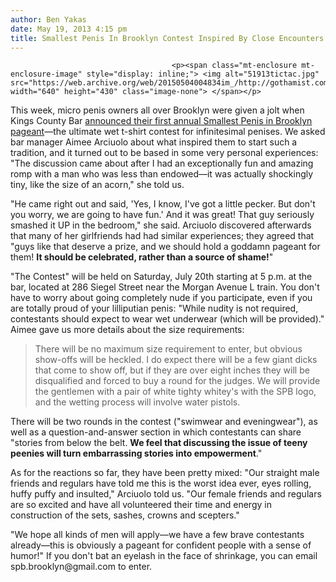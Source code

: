 ```yaml
---
author: Ben Yakas
date: May 19, 2013 4:15 pm
title: Smallest Penis In Brooklyn Contest Inspired By Close Encounters With "Shockingly Tiny" Penises
---
```


	
										<p><span class="mt-enclosure mt-enclosure-image" style="display: inline;"> <img alt="51913tictac.jpg" src="https://web.archive.org/web/20150504004834im_/http://gothamist.com/attachments/byakas/51913tictac.jpg" width="640" height="430" class="image-none"> </span></p>

<p>This week, micro penis owners all over Brooklyn were given a jolt when Kings County Bar <a href="https://web.archive.org/web/20150504004834/http://gothamist.com/2013/05/17/brooklyn_bar_on_the_hunt_for_the_sm.php">announced their first annual Smallest Penis in Brooklyn pageant</a>&#x2014;the ultimate wet t-shirt contest for infinitesimal penises. We asked bar manager Aimee Arciuolo about what inspired them to start such a tradition, and it turned out to be based in some very personal experiences: &quot;The discussion came about after I had an exceptionally fun and amazing romp with a man who was less than endowed&#x2014;it was actually shockingly tiny, like the size of an acorn,&quot; she told us.</p>

<p>&quot;He came right out and said, &apos;Yes, I know, I&apos;ve got a little pecker. But don&apos;t you worry, we are going to have fun.&apos; And it was great! That guy seriously smashed it UP in the bedroom,&quot; she said. Arciuolo discovered afterwards that many of her girlfriends had had similar experiences; they agreed that &quot;guys like that deserve a prize, and we should hold a goddamn pageant for them! <strong>It should be celebrated, rather than a source of shame!</strong>&quot;</p>

<p>&quot;The Contest&quot; will be held on Saturday, July 20th starting at 5 p.m. at the bar, located at 286 Siegel Street near the Morgan Avenue L train. You don&apos;t have to worry about going completely nude if you participate, even if you are totally proud of your lilliputian penis: &quot;While nudity is not required, contestants should expect to wear wet underwear (which will be provided).&quot; Aimee gave us more details about the size requirements:</p>

<blockquote>There will be no maximum size requirement to enter, but obvious show-offs will be heckled. I do expect there will be a few giant dicks that come to show off, but if they are over eight inches they will be disqualified and forced to buy a round for the judges. We will provide the gentlemen with a pair of white tighty whitey&apos;s with the SPB logo, and the wetting process will involve water pistols.</blockquote>

<p>There will be two rounds in the contest (&quot;swimwear and eveningwear&quot;), as well as a question-and-answer section in which contestants can share &quot;stories from below the belt.  <strong>We feel that discussing the issue of teeny peenies will turn embarrassing stories into empowerment</strong>.&quot;</p>

<p>As for the reactions so far, they have been pretty mixed: &quot;Our straight male friends and regulars have told me this is the worst idea ever, eyes rolling, huffy puffy and insulted,&quot; Arciuolo told us. &quot;Our female friends and regulars are so excited and have all volunteered their time and energy in construction of the sets, sashes, crowns and scepters.&quot;</p>

<p>&quot;We hope all kinds of men will apply&#x2014;we have a few brave contestants already&#x2014;this is obviously a pageant for confident people with a sense of humor!&quot; If you don&apos;t bat an eyelash in the face of shrinkage, you can email spb.brooklyn@gmail.com to enter.</p>					
										
									
				